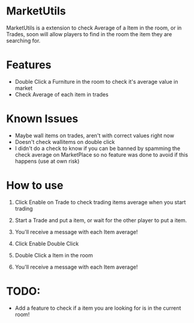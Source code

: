 # MarketUtils
MarketUtils is a extension to check Average of a Item in the room, or in Trades, soon will allow players to find in the room the item they are searching for.

# Features
- Double Click a Furniture in the room to check it's average value in market
- Check Average of each item in trades

# Known Issues
- Maybe wall items on trades, aren't with correct values right now
- Doesn't check wallitems on double click
- I didn't do a check to know if you can be banned by spamming the check average on MarketPlace so no feature was done to avoid if this happens (use at own risk)

# How to use
1. Click Enable on Trade to check trading items average when you start trading
2. Start a Trade and put a item, or wait for the other player to put a item.
3. You'll receive a message with each Item average!

1. Click Enable Double Click
2. Double Click a Item in the room
3. You'll receive a message with each Item average!

# TODO:
- Add a feature to check if a item you are looking for is in the current room!
